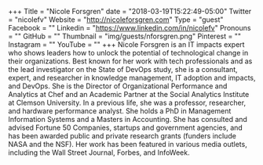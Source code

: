 +++
Title = "Nicole Forsgren"
date = "2018-03-19T15:22:49-05:00"
Twitter = "nicolefv"
Website = "http://nicoleforsgren.com"
Type = "guest"
Facebook = ""
Linkedin = "https://www.linkedin.com/in/nicolefv"
Pronouns = ""
GitHub = ""
Thumbnail = "img/guests/nforsgren.png"
Pinterest = ""
Instagram = ""
YouTube = ""
+++
Nicole Forsgren is an IT impacts expert who shows leaders how to unlock the potential of technological change in their organizations. Best known for her work with tech professionals and as the lead investigator on the State of DevOps study, she is a consultant, expert, and researcher in knowledge management, IT adoption and impacts, and DevOps. She is the Director of Organizational Performance and Analytics at Chef and an Academic Partner at the Social Analytics Institute at Clemson University. In a previous life, she was a professor, researcher, and hardware performance analyst. She holds a PhD in Management Information Systems and a Masters in Accounting. She has consulted and advised Fortune 50 Companies, startups and government agencies, and has been awarded public and private research grants (funders include NASA and the NSF). Her work has been featured in various media outlets, including the Wall Street Journal, Forbes, and InfoWeek. 

